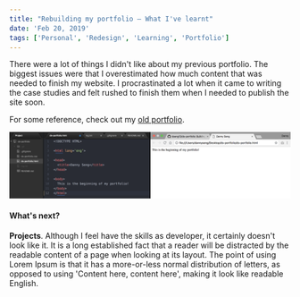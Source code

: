 ```yaml
---
title: "Rebuilding my portfolio — What I've learnt"
date: 'Feb 20, 2019'
tags: ['Personal', 'Redesign', 'Learning', 'Portfolio']
---
```


<start>There were a lot of things</start> I didn't like about my previous portfolio. The biggest issues were that I overestimated how much content that was needed to finish my website. I procrastinated a lot when it came to writing the case studies and felt rushed to finish them when I needed to publish the site soon.

For some reference, check out my [old portfolio](https://jasonyeung-old.netlify.com).

![This is the alt text.](images/test.png)

#### What's next?
**Projects**. Although I feel have the skills as developer, it certainly doesn't look like it.
It is a long established fact that a reader will be distracted by the readable
content of a page when looking at its layout. The point of using Lorem Ipsum
is that it has a more-or-less normal distribution of letters, as opposed to using
'Content here, content here', making it look like readable English. 
